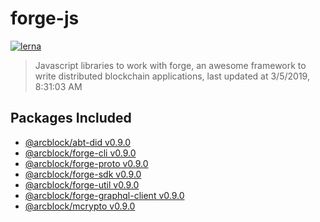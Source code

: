 # forge-js

[![lerna](https://img.shields.io/badge/maintained%20with-lerna-cc00ff.svg)](https://lernajs.io/)

> Javascript libraries to work with forge, an awesome framework to write distributed blockchain applications, last updated at 3/5/2019, 8:31:03 AM

## Packages Included

- [@arcblock/abt-did v0.9.0](./packages/abt-did)
- [@arcblock/forge-cli v0.9.0](./packages/forge-cli)
- [@arcblock/forge-proto v0.9.0](./packages/forge-proto)
- [@arcblock/forge-sdk v0.9.0](./packages/forge-sdk)
- [@arcblock/forge-util v0.9.0](./packages/forge-util)
- [@arcblock/forge-graphql-client v0.9.0](./packages/graphql-client)
- [@arcblock/mcrypto v0.9.0](./packages/mcrypto)

